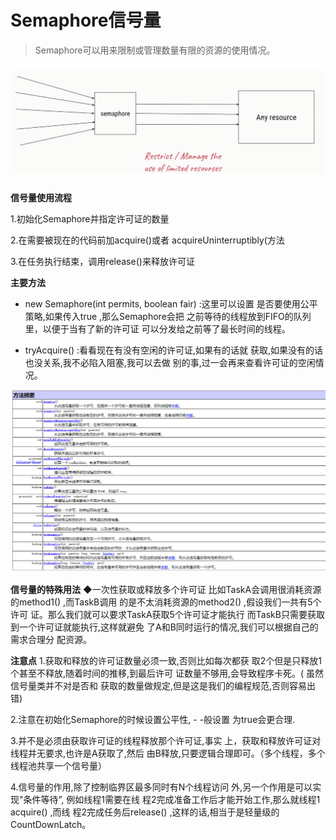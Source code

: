 # Semaphore信号量
>Semaphore可以用来限制或管理数量有限的资源的使用情况。

![](.README_images/4341a29c.png)

**信号量使用流程**

1.初始化Semaphore并指定许可证的数量

2.在需要被现在的代码前加acquire()或者
acquireUninterruptibly(方法

3.在任务执行结束，调用release()来释放许可证

**主要方法**

- new Semaphore(int permits, boolean fair) :这里可以设置
是否要使用公平策略,如果传入true ,那么Semaphore会把
之前等待的线程放到FIFO的队列里，以便于当有了新的许可证
可以分发给之前等了最长时间的线程。


- tryAcquire() :看看现在有没有空闲的许可证,如果有的话就
获取,如果没有的话也没关系,我不必陷入阻塞,我可以去做
别的事,过一会再来查看许可证的空闲情况。



![](.README_images/3bb13fae.png)

**信号量的特殊用法**
◆一次性获取或释放多个许可证
比如TaskA会调用很消耗资源的method1() ,而TaskB调用
的是不太消耗资源的method2() ,假设我们一共有5个许可
证。那么我们就可以要求TaskA获取5个许可证才能执行
而TaskB只需要获取到一个许可证就能执行,这样就避免
了A和B同时运行的情况,我们可以根据自己的需求合理分
配资源。


**注意点**
1.获取和释放的许可证数量必须一致,否则比如每次都获
取2个但是只释放1个甚至不释放,随着时间的推移,到最后许可
证数量不够用,会导致程序卡死。( 虽然信号量类并不对是否和
获取的数量做规定,但是这是我们的编程规范,否则容易出错)

2.注意在初始化Semaphore的时候设置公平性, - -般设置
为true会更合理.

3.并不是必须由获取许可证的线程释放那个许可证,事实
上，获取和释放许可证对线程并无要求,也许是A获取了,然后
由B释放,只要逻辑合理即可。（多个线程，多个线程池共享一个信号量）

4.信号量的作用,除了控制临界区最多同时有N个线程访问
外,另一个作用是可以实现"条件等待”, 例如线程1需要在线
程2完成准备工作后才能开始工作,那么就线程1 acquire() ,而线
程2完成任务后release() ,这样的话,相当于是轻量级的
CountDownLatch。
